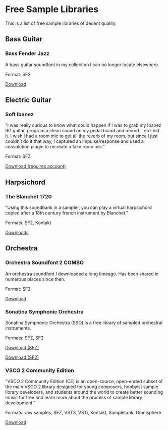 # Free Sample Libraries

This is a list of free sample libraries of decent quality.

## Bass Guitar

### Bass Fender Jazz

A bass guitar soundfont in my collection I can no longer locate elsewhere.

Format: SF2

[Download](https://github.com/AprilDolly/Free-Audio-Software-List/raw/main/bass%20fender%20jazz%20(1%2C379kb).sf2)

## Electric Guitar

### Soft Ibanez

"I was really curious to know what could happen if I was to grab my Ibanez RG guitar, program a clean sound on my pedal board and record… so I did it. I wish I had a room mic to get all the reverb of my room, but since I just couldn’t do it that way, I captured an impulse/response and used a convolution plugin to recreate a fake room mic."

Format: SFZ

[Download (requires account)](https://www.pianobook.co.uk/packs/soft-ibanez/)

## Harpsichord

### The Blanchet 1720

"Using this soundbank in a sampler, you can play a virtual harpsichord copied after a 18th century french instrument by Blanchet."

Formats: SF2, Kontakt

[Downloads](http://sonimusicae.free.fr/blanchet1-en.html)

## Orchestra

### Orchestra Soundfont 2 COMBO

An orchestra soundfont I downloaded a long timeago. Has been shared in numerous places since then.

Format: SF2

[Download](https://junkskool.net/ftp/sf2/orchestra%20soundfont%202%20combo.sf2)

### Sonatina Symphonic Orchestra

Sonatina Symphonic Orchestra (SSO) is a free library of sampled orchestral instruments.

Formats: SFZ, SF2

[Download (SFZ)](https://github.com/peastman/sso/releases)

[Download (SF2)](https://archive.org/details/SonatinaSymphonicOrchestraSF2)

### VSCO 2 Community Edition

"VSCO 2 Community Edition (CE) is an open-source, open-ended subset of the main VSCO 2 library designed for young composers, hobbyist sample library developers, and students around the world to create better sounding music for free and learn more about the process of sample library development."

Formats: raw samples, SFZ, VST3, VSTi, Kontakt, Sampletank, Omnisphere

[Download](https://vis.versilstudios.com/vsco-community.html)
